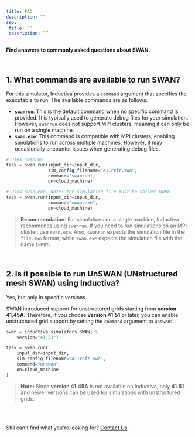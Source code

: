 ```yaml
---
title: FAQ
description: ""
seo:
 title: “”
 description: “”
---
```


**Find answers to commonly asked questions about SWAN.**

<br>

## 1. What commands are available to run SWAN?
For this simulator, Inductiva provides a `command` argument that specifies the executable to run. The available commands are as follows:
- **`swanrun`**: This is the default command when no specific command is provided. It is typically used to generate debug files for your simulation. However, `swanrun` does not support MPI clusters, meaning it can only be run on a single machine.
- **`swan.exe`**: This command is compatible with MPI clusters, enabling simulations to run across multiple machines. However, it may occasionally encounter issues when generating debug files.

```python
# Uses swanrun
task = swan.run(input_dir=input_dir,
                sim_config_filename="a11refr.swn",
                command="swanrun",
                on=cloud_machine)

# Uses swan.exe. Note: the simulation file must be called INPUT
task = swan.run(input_dir=input_dir,
                command="swan.exe",
                on=cloud_machine)
```

> **Recommendation**: For simulations on a single machine, Inductiva recommends using
`swanrun`. If you need to run simulations on an MPI cluster, use `swan.exe`.
Also, `swanrun` expects the simulation file in the `file.swn` format, while
`swan.exe` expects the simulation file with the name `INPUT`.

<br>

## 2. Is it possible to run UnSWAN (UNstructured mesh SWAN) using Inductiva?

Yes, but only in specific versions.

SWAN introduced support for unstructured grids starting from **version 41.45A**.
Therefore, if you choose **version 41.51** or later, you can enable unstructured
grid support by setting the `command` argument to `unswan`:

```python
swan = inductiva.simulators.SWAN( \
    version="41.51")

task = swan.run(
    input_dir=input_dir,
    sim_config_filename="a11refr.swn",
    command="unswan",
    on=cloud_machine
)
```

> **Note:** Since **version 41.45A** is not available on Inductiva, only **41.51** and newer versions can be used for simulations with unstructured grids.

<br>
<br>

Still can't find what you're looking for? [Contact Us](mailto:support@inductiva.ai)

